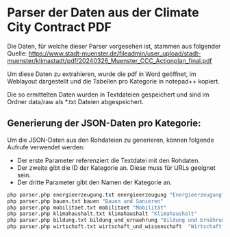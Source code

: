 # Parser der Daten aus der Climate City Contract PDF

Die Daten, für welche dieser Parser vorgesehen ist, stammen aus folgender Quelle:
https://www.stadt-muenster.de/fileadmin/user_upload/stadt-muenster/klimastadt/pdf/20240326_Muenster_CCC_Actionplan_final.pdf

Um diese Daten zu extrahieren, wurde die pdf in Word geöffnet, im Weblayout dargestellt und die Tabellen pro Kategorie in notepad++ kopiert.

Die so ermittelten Daten wurden in Textdateien gespeichert und sind im Ordner data/raw als *.txt Dateien abgespeichert.

## Generierung der JSON-Daten pro Kategorie:

Um die JSON-Daten aus den Rohdateien zu generieren, können folgende Aufrufe verwendet werden:

- Der erste Parameter referenziert die Textdatei mit den Rohdaten.
- Der zweite gibt die ID der Kategorie an. Diese muss für URLs geeignet sein.
- Der dritte Parameter gibt den Namen der Kategorie an.

```bash
php parser.php energieerzeugung.txt energieerzeugung "Energieerzeugung"
php parser.php bauen.txt bauen "Bauen und Sanieren"
php parser.php mobilitaet.txt mobilitaet "Mobilität"
php parser.php klimahaushalt.txt klimahaushalt "Klimahaushalt"
php parser.php bildung.txt bildung_und_ernaehrung "Bildung und Ernährung"
php parser.php wirtschaft.txt wirtschaft_und_wissenschaft  "Wirtschaft und Wissenschaft"